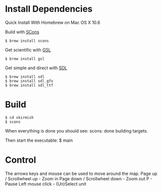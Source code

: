 [SCons]: http://www.scons.org/ "SCons build system"
[GSL]: http://www.gnu.org/software/gsl/ "GNU Scientific Library"
[SDL]: http://www.libsdl.org/ "SDL: Simple Direct Media Layer"


Install Dependencies
====================

Quick Install With Homebrew on Mac OS X 10.6

Build with [SCons][]

    $ brew install scons

Get scientific with [GSL][]

    $ brew install gsl

Get simple and direct with [SDL][]

    $ brew install sdl
    $ brew install sdl_gfx
    $ brew install sdl_ttf


Build
=====

    $ cd skirmish
    $ scons

When everything is done you should see:
    scons: done building targets.

Then start the executable:
    $ main

Control
=======

The arrows keys and mouse can be used to move around the map.
Page up / Scrollwheel up - Zoom in
Page down / Scrollwheel down - Zoom out
P - Pause
Left mouse click - (Un)Select unit
